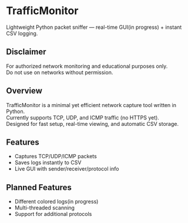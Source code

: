 # TrafficMonitor
Lightweight Python packet sniffer — real-time GUI(in progress) + instant CSV logging.

## Disclaimer
For authorized network monitoring and educational purposes only.  
Do not use on networks without permission.

## Overview
TrafficMonitor is a minimal yet efficient network capture tool written in Python.  
Currently supports TCP, UDP, and ICMP traffic (no HTTPS yet).  
Designed for fast setup, real-time viewing, and automatic CSV storage.

## Features
- Captures TCP/UDP/ICMP packets
- Saves logs instantly to CSV
- Live GUI with sender/receiver/protocol info

## Planned Features
- Different colored logs(in progress)
- Multi-threaded scanning
- Support for additional protocols
